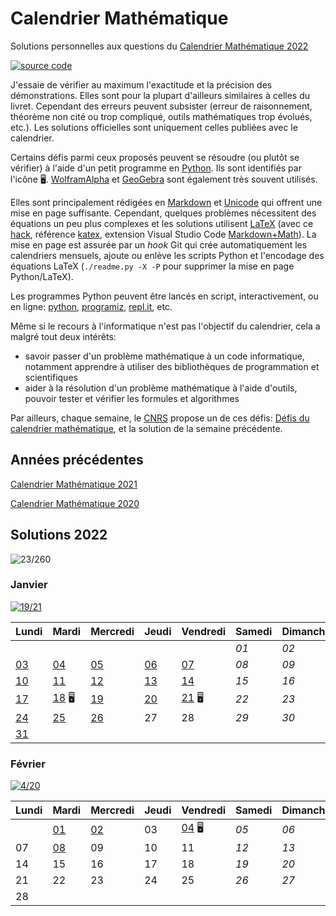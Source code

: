 # Calendrier Mathématique

Solutions personnelles aux questions du [Calendrier Mathématique 2022](https://www.pug.fr/produit/1944/9782706147852/calendrier-mathematique-2022)

[![source code](https://img.shields.io/static/v1?label=GitHub&message=code%20source&color=blue&style=for-the-badge&logo=github)](https://github.com/rene-d/calendrier-math)

J'essaie de vérifier au maximum l'exactitude et la précision des démonstrations. Elles sont pour la plupart d'ailleurs similaires à celles du livret. Cependant des erreurs peuvent subsister (erreur de raisonnement, théorème non cité ou trop compliqué, outils mathématiques trop évolués, etc.). Les solutions officielles sont uniquement celles publiées avec le calendrier.

Certains défis parmi ceux proposés peuvent se résoudre (ou plutôt se vérifier) à l'aide d'un petit programme en [Python](https://www.python.org). Ils sont identifiés par l'icône 🖥. [WolframAlpha](https://www.wolframalpha.com) et [GeoGebra](https://www.geogebra.org/calculator) sont également très souvent utilisés.

Elles sont principalement rédigées en [Markdown](https://guides.github.com/features/mastering-markdown/) et [Unicode](https://en.wikipedia.org/wiki/Mathematical_operators_and_symbols_in_Unicode) qui offrent une mise en page suffisante. Cependant, quelques problèmes nécessitent des équations un peu plus complexes et les solutions utilisent [LaTeX](https://www.latex-project.org) (avec ce [hack](https://gist.github.com/a-rodin/fef3f543412d6e1ec5b6cf55bf197d7b), référence [katex](https://katex.org), extension Visual Studio Code [Markdown+Math](https://marketplace.visualstudio.com/items?itemName=goessner.mdmath)). La mise en page est assurée par un _hook_ Git qui crée automatiquement les calendriers mensuels, ajoute ou enlève les scripts Python et l'encodage des équations LaTeX (`./readme.py -X -P` pour supprimer la mise en page Python/LaTeX).

Les programmes Python peuvent être lancés en script, interactivement, ou en ligne: [python](https://www.python.org/shell/), [programiz](https://www.programiz.com/python-programming/online-compiler/), [repl.it](https://repl.it/), etc.

Même si le recours à l'informatique n'est pas l'objectif du calendrier, cela a malgré tout deux intérêts:

- savoir passer d'un problème mathématique à un code informatique, notamment apprendre à utiliser des bibliothèques de programmation et scientifiques
- aider à la résolution d'un problème mathématique à l'aide d'outils, pouvoir tester et vérifier les formules et algorithmes

Par ailleurs, chaque semaine, le [CNRS](https://portail.math.cnrs.fr) propose un de ces défis: [Défis du calendrier mathématique](https://images.math.cnrs.fr/-Defis-du-Calendrier-mathematique-.html), et la solution de la semaine précédente.

## Années précédentes

[Calendrier Mathématique 2021](2021/README.md)

[Calendrier Mathématique 2020](2020/README.md)

## Solutions 2022

![23/260](https://img.shields.io/static/v1?label=solutions&message=23/260%20%289%25%29&color=blueviolet&style=flat-square)

### Janvier

[![19/21](https://img.shields.io/static/v1?label=en%20cours&message=19/21&color=informational&style=flat-square)](2022/janvier/)

|Lundi|Mardi|Mercredi|Jeudi|Vendredi|Samedi|Dimanche|
|---|---|---|---|---|---|---|
|    |    |    |    |    | *01* | *02* |
| [03](2022/janvier/README.md#lundi-3-janvier) | [04](2022/janvier/README.md#mardi-4-janvier) | [05](2022/janvier/README.md#mercredi-5-janvier) | [06](2022/janvier/README.md#jeudi-6-janvier) | [07](2022/janvier/README.md#vendredi-7-janvier) | *08* | *09* |
| [10](2022/janvier/README.md#lundi-10-janvier) | [11](2022/janvier/README.md#mardi-11-janvier) | [12](2022/janvier/README.md#mercredi-12-janvier) | [13](2022/janvier/README.md#jeudi-13-janvier) | [14](2022/janvier/README.md#vendredi-14-janvier) | *15* | *16* |
| [17](2022/janvier/README.md#lundi-17-janvier) | [18](2022/janvier/README.md#mardi-18-janvier) 🖥 | [19](2022/janvier/README.md#mercredi-19-janvier) | [20](2022/janvier/README.md#jeudi-20-janvier) | [21](2022/janvier/README.md#vendredi-21-janvier) 🖥 | *22* | *23* |
| [24](2022/janvier/README.md#lundi-24-janvier) | [25](2022/janvier/README.md#mardi-25-janvier) | [26](2022/janvier/README.md#mercredi-26-janvier) | 27 | 28 | *29* | *30* |
| [31](2022/janvier/README.md#lundi-31-janvier) |    |    |    |    |    |    |

### Février

[![4/20](https://img.shields.io/static/v1?label=en%20cours&message=4/20&color=informational&style=flat-square)](2022/fevrier/)

|Lundi|Mardi|Mercredi|Jeudi|Vendredi|Samedi|Dimanche|
|---|---|---|---|---|---|---|
|    | [01](2022/fevrier/README.md#mardi-1-février) | [02](2022/fevrier/README.md#mercredi-2-février) | 03 | [04](2022/fevrier/README.md#vendredi-4-février) 🖥 | *05* | *06* |
| 07 | [08](2022/fevrier/README.md#mardi-8-février) | 09 | 10 | 11 | *12* | *13* |
| 14 | 15 | 16 | 17 | 18 | *19* | *20* |
| 21 | 22 | 23 | 24 | 25 | *26* | *27* |
| 28 |    |    |    |    |    |    |

